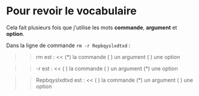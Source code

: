 # Pour revoir le vocabulaire

Cela fait plusieurs fois que j'utilise les mots **commande**, **argument** et **option**.


Dans la ligne de commande `rm -r Repbqyslxdtxd` :

>> rm est : <<
(*) la commande
( ) un argument
( ) une option

>> -r  est : <<
( ) la commande
( ) un argument
(*) une option

>> Repbqyslxdtxd est : <<
( ) la commande
(*) un argument
( ) une option




